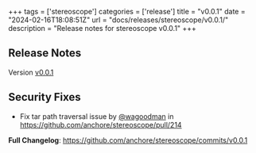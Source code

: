 +++
tags = ['stereoscope']
categories = ['release']
title = "v0.0.1"
date = "2024-02-16T18:08:51Z"
url = "docs/releases/stereoscope/v0.0.1/"
description = "Release notes for stereoscope v0.0.1"
+++

## Release Notes

Version [v0.0.1](https://github.com/anchore/stereoscope/releases/tag/v0.0.1)

## Security Fixes
* Fix tar path traversal issue by [@wagoodman](https://github.com/wagoodman) in https://github.com/anchore/stereoscope/pull/214

**Full Changelog**: https://github.com/anchore/stereoscope/commits/v0.0.1
